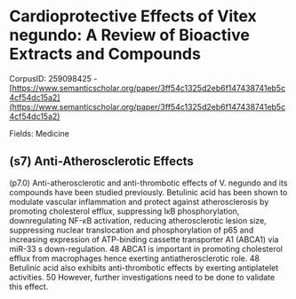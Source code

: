 # Cardioprotective Effects of Vitex negundo: A Review of Bioactive Extracts and Compounds

CorpusID: 259098425 - [https://www.semanticscholar.org/paper/3ff54c1325d2eb6f147438741eb5c4cf54dc15a2](https://www.semanticscholar.org/paper/3ff54c1325d2eb6f147438741eb5c4cf54dc15a2)

Fields: Medicine

## (s7) Anti-Atherosclerotic Effects
(p7.0) Anti-atherosclerotic and anti-thrombotic effects of V. negundo and its compounds have been studied previously. Betulinic acid has been shown to modulate vascular inflammation and protect against atherosclerosis by promoting cholesterol efflux, suppressing IκB phosphorylation, downregulating NF-κB activation, reducing atherosclerotic lesion size, suppressing nuclear translocation and phosphorylation of p65 and increasing expression of ATP-binding cassette transporter A1 (ABCA1) via miR-33 s down-regulation. 48 ABCA1 is important in promoting cholesterol efflux from macrophages hence exerting antiatherosclerotic role. 48 Betulinic acid also exhibits anti-thrombotic effects by exerting antiplatelet activities. 50 However, further investigations need to be done to validate this effect.

